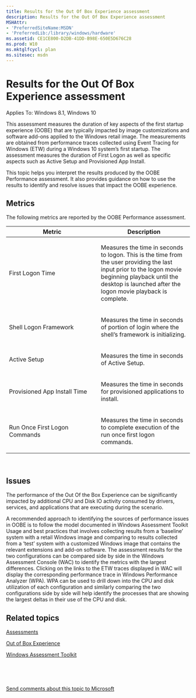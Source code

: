 ```yaml
---
title: Results for the Out Of Box Experience assessment
description: Results for the Out Of Box Experience assessment
MSHAttr:
- 'PreferredSiteName:MSDN'
- 'PreferredLib:/library/windows/hardware'
ms.assetid: CE1CE800-D2DB-41DD-B98E-650E5D676C28
ms.prod: W10
ms.mktglfcycl: plan
ms.sitesec: msdn
---
```


# Results for the Out Of Box Experience assessment


Applies To: Windows 8.1, Windows 10

This assessment measures the duration of key aspects of the first startup experience (OOBE) that are typically impacted by image customizations and software add-ons applied to the Windows retail image. The measurements are obtained from performance traces collected using Event Tracing for Windows (ETW) during a Windows 10 system’s first startup. The assessment measures the duration of First Logon as well as specific aspects such as Active Setup and Provisioned App Install.

This topic helps you interpret the results produced by the OOBE Performance assessment. It also provides guidance on how to use the results to identify and resolve issues that impact the OOBE experience.

## Metrics


The following metrics are reported by the OOBE Performance assessment.

<table>
<colgroup>
<col width="50%" />
<col width="50%" />
</colgroup>
<thead>
<tr class="header">
<th>Metric</th>
<th>Description</th>
</tr>
</thead>
<tbody>
<tr class="odd">
<td><p>First Logon Time</p></td>
<td><p>Measures the time in seconds to logon. This is the time from the user providing the last input prior to the logon movie beginning playback until the desktop is launched after the logon movie playback is complete.</p></td>
</tr>
<tr class="even">
<td><p>Shell Logon Framework</p></td>
<td><p>Measures the time in seconds of portion of login where the shell’s framework is initializing.</p></td>
</tr>
<tr class="odd">
<td><p>Active Setup</p></td>
<td><p>Measures the time in seconds of Active Setup.</p></td>
</tr>
<tr class="even">
<td><p>Provisioned App Install Time</p></td>
<td><p>Measures the time in seconds for provisioned applications to install.</p></td>
</tr>
<tr class="odd">
<td><p>Run Once First Logon Commands</p></td>
<td><p>Measures the time in seconds to complete execution of the run once first logon commands.</p></td>
</tr>
</tbody>
</table>

 

## Issues


The performance of the Out Of the Box Experience can be significantly impacted by additional CPU and Disk IO activity consumed by drivers, services, and applications that are executing during the scenario.

A recommended approach to identifying the sources of performance issues in OOBE is to follow the model documented in Windows Assessment Toolkit Usage and best practices that involves collecting results from a ‘baseline’ system with a retail Windows image and comparing to results collected from a ‘test’ system with a customized Windows image that contains the relevant extensions and add-on software. The assessment results for the two configurations can be compared side by side in the Windows Assessment Console (WAC) to identify the metrics with the largest differences. Clicking on the links to the ETW traces displayed in WAC will display the corresponding performance trace in Windows Performance Analyzer (WPA). WPA can be used to drill down into the CPU and disk utilization of each configuration and similarly comparing the two configurations side by side will help identify the processes that are showing the largest deltas in their use of the CPU and disk.

## Related topics


[Assessments](assessments.md)

[Out of Box Experience](out-of-box-experience.md)

[Windows Assessment Toolkit](index.md)

 

 

[Send comments about this topic to Microsoft](mailto:wsddocfb@microsoft.com?subject=Documentation%20feedback%20%5Bp_assessments\p_assessments%5D:%20Results%20for%20the%20Out%20Of%20Box%20Experience%20assessment%20%20RELEASE:%20%285/3/2016%29&body=%0A%0APRIVACY%20STATEMENT%0A%0AWe%20use%20your%20feedback%20to%20improve%20the%20documentation.%20We%20don't%20use%20your%20email%20address%20for%20any%20other%20purpose,%20and%20we'll%20remove%20your%20email%20address%20from%20our%20system%20after%20the%20issue%20that%20you're%20reporting%20is%20fixed.%20While%20we're%20working%20to%20fix%20this%20issue,%20we%20might%20send%20you%20an%20email%20message%20to%20ask%20for%20more%20info.%20Later,%20we%20might%20also%20send%20you%20an%20email%20message%20to%20let%20you%20know%20that%20we've%20addressed%20your%20feedback.%0A%0AFor%20more%20info%20about%20Microsoft's%20privacy%20policy,%20see%20http://privacy.microsoft.com/default.aspx. "Send comments about this topic to Microsoft")





